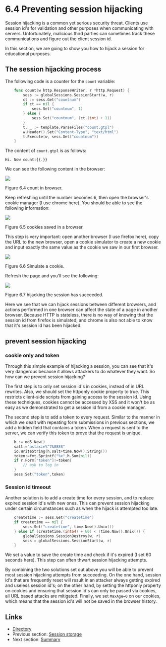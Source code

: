 # 6.4 Preventing session hijacking

Session hijacking is a common yet serious security threat. Clients use session id's for validation and other purposes when communicating with servers. Unfortunately, malicious third parties can sometimes track these communications and figure out the client session id.

In this section, we are going to show you how to hijack a session for educational purposes.

## The session hijacking process

The following code is a counter for the `count` variable:

```Go
	func count(w http.ResponseWriter, r *http.Request) {
	    sess := globalSessions.SessionStart(w, r)
	    ct := sess.Get("countnum")
	    if ct == nil {
	        sess.Set("countnum", 1)
	    } else {
	        sess.Set("countnum", (ct.(int) + 1))
	    }
	    t, _ := template.ParseFiles("count.gtpl")
	    w.Header().Set("Content-Type", "text/html")
	    t.Execute(w, sess.Get("countnum"))
	}
```

The content of `count.gtpl` is as follows:

```
Hi. Now count:{{.}}
```

We can see the following content in the browser:

![](images/6.4.hijack.png)

Figure 6.4 count in browser.

Keep refreshing until the number becomes 6, then open the browser's cookie manager (I use chrome here). You should be able to see the following information:

![](images/6.4.cookie.png)

Figure 6.5 cookies saved in a browser.

This step is very important: open another browser (I use firefox here), copy the URL to the new browser, open a cookie simulator to create a new cookie and input exactly the same value as the cookie we saw in our first browser.

![](images/6.4.setcookie.png)

Figure 6.6 Simulate a cookie.

Refresh the page and you'll see the following:

![](images/6.4.hijacksuccess.png)

Figure 6.7 hijacking the session has succeeded.

Here we see that we can hijack sessions between different browsers, and actions performed in one browser can affect the state of a page in another browser. Because HTTP is stateless, there is no way of knowing that the session id from firefox is simulated, and chrome is also not able to know that it's session id has been hijacked.

## prevent session hijacking

### cookie only and token

Through this simple example of hijacking a session, you can see that it's very dangerous because it allows attackers to do whatever they want. So how can we prevent session hijacking?

The first step is to only set session id's in cookies, instead of in URL rewrites. Also, we should set the httponly cookie property to true. This restricts client-side scripts from gaining access to the session id. Using these techniques, cookies cannot be accessed by XSS and it won't be as easy as we demonstrated to get a session id from a cookie manager.

The second step is to add a token to every request. Similar to the manner in which we dealt with repeating form submissions in previous sections, we add a hidden field that contains a token. When a request is sent to the server, we can verify this token to prove that the request is unique.

```Go
	h := md5.New()
	salt:="astaxie%^7&8888"
	io.WriteString(h,salt+time.Now().String())
	token:=fmt.Sprintf("%x",h.Sum(nil))
	if r.Form["token"]!=token{
	    // ask to log in
	}
	sess.Set("token",token)
```

### Session id timeout

Another solution is to add a create time for every session, and to replace expired session id's with new ones. This can prevent session hijacking under certain circumstances such as when the hijack is attempted too late.

```Go
	createtime := sess.Get("createtime")
	if createtime == nil {
	    sess.Set("createtime", time.Now().Unix())
	} else if (createtime.(int64) + 60) < (time.Now().Unix()) {
	    globalSessions.SessionDestroy(w, r)
	    sess = globalSessions.SessionStart(w, r)
	}
```

We set a value to save the create time and check if it's expired (I set 60 seconds here). This step can often thwart session hijacking attempts.

By combining the two solutions set out above you will be able to prevent most session hijacking attempts from succeeding. On the one hand, session id's that are frequently reset will result in an attacker always getting expired and useless session id's; on the other hand, by setting the httponly property on cookies and ensuring that session id's can only be passed via cookies, all URL based attacks are mitigated. Finally, we set `MaxAge=0` on our cookies, which means that the session id's will not be saved in the browser history.

## Links

* [Directory](preface.md)
* Previous section: [Session storage](06.3.md)
* Next section: [Summary](06.5.md)
